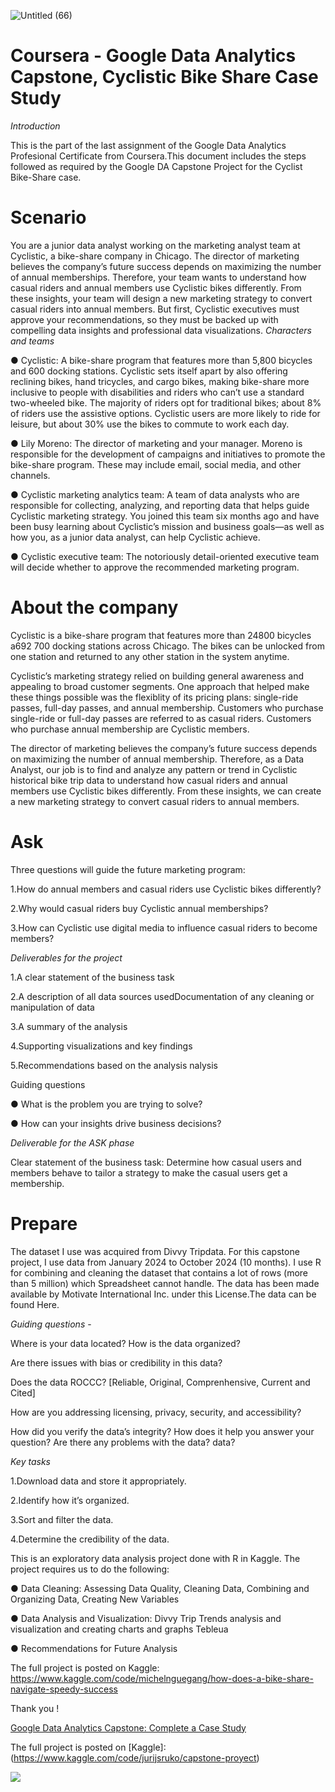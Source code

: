 ![Untitled (66)](https://github.com/user-attachments/assets/f6095178-c702-4b65-a0eb-940d0a7f16d6)

# Coursera - Google Data Analytics Capstone, Cyclistic Bike Share Case Study
 
*Introduction*

This is the part of the last assignment of the Google Data Analytics Profesional Certificate from Coursera.This document includes the steps followed as required by the Google DA Capstone Project for the Cyclist Bike-Share case.

# Scenario

You are a junior data analyst working on the marketing analyst team at Cyclistic, a bike-share company in Chicago. The director of marketing believes the company’s future success depends on maximizing the number of annual memberships. Therefore, your team wants to understand how casual riders and annual members use Cyclistic bikes differently. From these insights, your team will design a new marketing strategy to convert casual riders into annual members. But first, Cyclistic executives must approve your recommendations, so they must be backed up with compelling data insights and professional data visualizations.
*Characters and teams*

● Cyclistic: A bike-share program that features more than 5,800 bicycles and 600 docking stations. Cyclistic sets itself apart by also offering reclining bikes, hand tricycles, and cargo bikes, making bike-share more inclusive to people with disabilities and riders who can’t use a standard two-wheeled bike. The majority of riders opt for traditional bikes; about 8% of riders use the assistive options. Cyclistic users are more likely to ride for leisure, but about 30% use the bikes to commute to work each day.

● Lily Moreno: The director of marketing and your manager. Moreno is responsible for the development of campaigns and initiatives to promote the bike-share program. These may include email, social media, and other channels.

● Cyclistic marketing analytics team: A team of data analysts who are responsible for collecting, analyzing, and reporting data that helps guide Cyclistic marketing strategy. You joined this team six months ago and have been busy learning about Cyclistic’s mission and business goals—as well as how you, as a junior data analyst, can help Cyclistic achieve. 

● Cyclistic executive team: The notoriously detail-oriented executive team will decide whether to approve the recommended marketing program.

# About the company

Cyclistic is a bike-share program that features more than 24800 bicycles a692 700 docking stations across Chicago. The bikes can be unlocked from one station and returned to any other station in the system anytime.

Cyclistic’s marketing strategy relied on building general awareness and appealing to broad customer segments. One approach that helped make these things possible was the flexiblity of its pricing plans: single-ride passes, full-day passes, and annual membership. Customers who purchase single-ride or full-day passes are referred to as casual riders. Customers who purchase annual membership are Cyclistic members.

The director of marketing believes the company’s future success depends on maximizing the number of annual membership. Therefore, as a Data Analyst, our job is to find and analyze any pattern or trend in Cyclistic historical bike trip data to understand how casual riders and annual members use Cyclistic bikes differently. From these insights, we can create a new marketing strategy to convert casual riders to annual members.

# Ask

Three questions will guide the future marketing program:

1.How do annual members and casual riders use Cyclistic bikes differently?

2.Why would casual riders buy Cyclistic annual memberships?

3.How can Cyclistic use digital media to influence casual riders to become members?

*Deliverables for the project*

1.A clear statement of the business task

2.A description of all data sources usedDocumentation of any cleaning or manipulation of data

3.A summary of the analysis

4.Supporting visualizations and key findings

5.Recommendations based on the analysis nalysis

Guiding questions

● What is the problem you are trying to solve?

● How can your insights drive business decisions?

*Deliverable for the ASK phase*

Clear statement of the business task: Determine how casual users and members behave to tailor a strategy to make the casual users get a membership.

# Prepare
The dataset I use was acquired from Divvy Tripdata. For this capstone project, I use data from January 2024 to October 2024 (10 months). I use R for combining and cleaning the dataset that contains a lot of rows (more than 5 million) which Spreadsheet cannot handle. The data has been made available by Motivate International Inc. under this License.The data can be found Here.

*Guiding questions* -

Where is your data located? How is the data organized?

Are there issues with bias or credibility in this data?

Does the data ROCCC? [Reliable, Original, Comprenhensive, Current and Cited]

How are you addressing licensing, privacy, security, and accessibility? 

How did you verify the data’s integrity? How does it help you answer your question? Are there any problems with the data? data?

*Key tasks*

1.Download data and store it appropriately.

 2.Identify how it’s organized.

3.Sort and filter the data.

4.Determine the credibility of the data.

This is an exploratory data analysis project done with  R in Kaggle. The project requires us to do the following:

● Data Cleaning: Assessing Data Quality, Cleaning Data, Combining and Organizing Data, Creating New Variables

● Data Analysis and Visualization: Divvy Trip Trends analysis and visualization and creating charts and graphs Tebleua

● Recommendations for Future Analysis

The full project is posted on Kaggle: https://www.kaggle.com/code/michelnguegang/how-does-a-bike-share-navigate-speedy-success

Thank you !

[Google Data Analytics Capstone: Complete a Case Study](https://www.coursera.org/learn/google-data-analytics-capstone])

The full project is posted on [Kaggle]:(https://www.kaggle.com/code/jurijsruko/capstone-proyect)

![](https://komarev.com/ghpvc/?username=mscbuild) 
